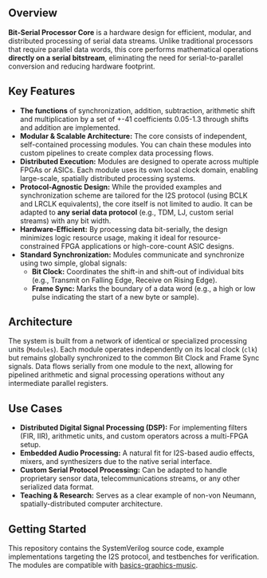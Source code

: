 ## Overview

**Bit-Serial Processor Core** is a hardware design for efficient, modular, and distributed processing of serial data streams. Unlike traditional processors that require parallel data words, this core performs mathematical operations **directly on a serial bitstream**, eliminating the need for serial-to-parallel conversion and reducing hardware footprint.

## Key Features

*   **The functions** of synchronization, addition, subtraction, arithmetic shift and multiplication by a set of +-41 coefficients 0.05-1.3 through shifts and addition are implemented.
*   **Modular & Scalable Architecture:** The core consists of independent, self-contained processing modules. You can chain these modules into custom pipelines to create complex data processing flows.
*   **Distributed Execution:** Modules are designed to operate across multiple FPGAs or ASICs. Each module uses its own local clock domain, enabling large-scale, spatially distributed processing systems.
*   **Protocol-Agnostic Design:** While the provided examples and synchronization scheme are tailored for the I2S protocol (using BCLK and LRCLK equivalents), the core itself is not limited to audio. It can be adapted to **any serial data protocol** (e.g., TDM, LJ, custom serial streams) with any bit width.
*   **Hardware-Efficient:** By processing data bit-serially, the design minimizes logic resource usage, making it ideal for resource-constrained FPGA applications or high-core-count ASIC designs.
*   **Standard Synchronization:** Modules communicate and synchronize using two simple, global signals:
    *   **Bit Clock:** Coordinates the shift-in and shift-out of individual bits (e.g., Transmit on Falling Edge, Receive on Rising Edge).
    *   **Frame Sync:** Marks the boundary of a data word (e.g., a high or low pulse indicating the start of a new byte or sample).

## Architecture

The system is built from a network of identical or specialized processing units (`Modules`). Each module operates independently on its local clock (`clk`) but remains globally synchronized to the common Bit Clock and Frame Sync signals. Data flows serially from one module to the next, allowing for pipelined arithmetic and signal processing operations without any intermediate parallel registers.

## Use Cases

*   **Distributed Digital Signal Processing (DSP):** For implementing filters (FIR, IIR), arithmetic units, and custom operators across a multi-FPGA setup.
*   **Embedded Audio Processing:** A natural fit for I2S-based audio effects, mixers, and synthesizers due to the native serial interface.
*   **Custom Serial Protocol Processing:** Can be adapted to handle proprietary sensor data, telecommunications streams, or any other serialized data format.
*   **Teaching & Research:** Serves as a clear example of non-von Neumann, spatially-distributed computer architecture.

## Getting Started

This repository contains the SystemVerilog source code, example implementations targeting the I2S protocol, and testbenches for verification.
The modules are compatible with [basics-graphics-music](https://github.com/yuri-panchul/basics-graphics-music).
